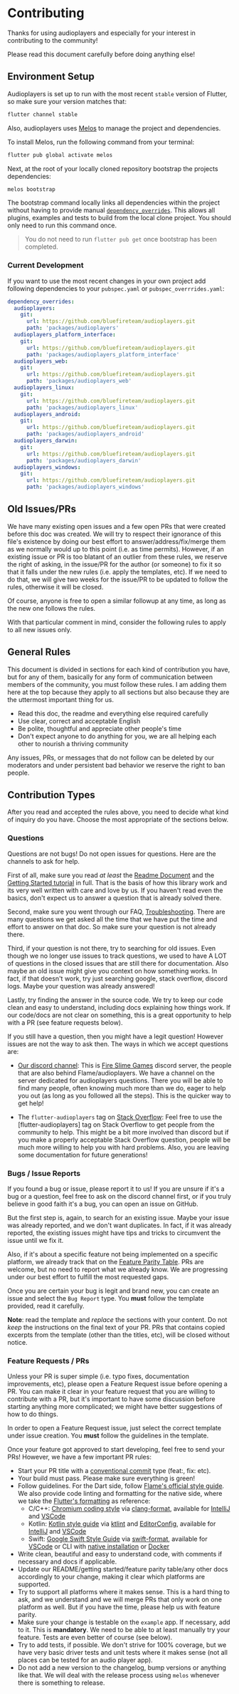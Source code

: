 # Contributing

Thanks for using audioplayers and especially for your interest in contributing to the community!

Please read this document carefully before doing anything else!

## Environment Setup

Audioplayers is set up to run with the most recent `stable` version of Flutter, so make sure your version
matches that:

```bash
flutter channel stable
```

Also, audioplayers uses [Melos](https://github.com/invertase/melos) to manage the project and dependencies.

To install Melos, run the following command from your terminal:

```bash
flutter pub global activate melos
```

Next, at the root of your locally cloned repository bootstrap the projects dependencies:

```bash
melos bootstrap
```

The bootstrap command locally links all dependencies within the project without having to
provide manual [`dependency_overrides`](https://dart.dev/tools/pub/pubspec). 
This allows all plugins, examples and tests to build from the local clone project. 
You should only need to run this command once.

> You do not need to run `flutter pub get` once bootstrap has been completed.

### Current Development

If you want to use the most recent changes in your own project add following dependencies to your `pubspec.yaml` or `pubspec_overrrides.yaml`:

```yaml
dependency_overrides:
  audioplayers:
    git:
      url: https://github.com/bluefireteam/audioplayers.git
      path: 'packages/audioplayers'
  audioplayers_platform_interface:
    git:
      url: https://github.com/bluefireteam/audioplayers.git
      path: 'packages/audioplayers_platform_interface'
  audioplayers_web:
    git:
      url: https://github.com/bluefireteam/audioplayers.git
      path: 'packages/audioplayers_web'
  audioplayers_linux:
    git:
      url: https://github.com/bluefireteam/audioplayers.git
      path: 'packages/audioplayers_linux'
  audioplayers_android:
    git:
      url: https://github.com/bluefireteam/audioplayers.git
      path: 'packages/audioplayers_android'
  audioplayers_darwin:
    git:
      url: https://github.com/bluefireteam/audioplayers.git
      path: 'packages/audioplayers_darwin'
  audioplayers_windows:
    git:
      url: https://github.com/bluefireteam/audioplayers.git
      path: 'packages/audioplayers_windows'
```

## Old Issues/PRs

We have many existing open issues and a few open PRs that were created before this doc was created. We will try to respect their ignorance of this file's existence by doing our best effort to answer/address/fix/merge them as we normally would up to this point (i.e. as time permits). 
However, if an existing issue or PR is too blatant of an outlier from these rules, we reserve the right of asking, in the issue/PR for the author (or someone) to fix it so that it falls under the new rules (i.e. apply the templates, etc). 
If we need to do that, we will give two weeks for the issue/PR to be updated to follow the rules, otherwise it will be closed.

Of course, anyone is free to open a similar followup at any time, as long as the new one follows the rules.

With that particular comment in mind, consider the following rules to apply to all new issues only.

## General Rules

This document is divided in sections for each kind of contribution you have, but for any of them, basically for any form of communication between members of the community, you must follow these rules. 
I am adding them here at the top because they apply to all sections but also because they are the uttermost important thing for us.

* Read this doc, the readme and everything else required carefully
* Use clear, correct and acceptable English
* Be polite, thoughtful and appreciate other people's time
* Don't expect anyone to do anything for you, we are all helping each other to nourish a thriving community

Any issues, PRs, or messages that do not follow can be deleted by our moderators and under persistent bad behavior we reserve the right to ban people.

## Contribution Types

After you read and accepted the rules above, you need to decide what kind of inquiry do you have. Choose the most appropriate of the sections below.

### Questions

Questions are not bugs! Do not open issues for questions. Here are the channels to ask for help.

First of all, make sure you read *at least* the [Readme Document](README.md) and the [Getting Started tutorial](getting_started.md) in full. That is the basis of how this library work and its very well written with care and love by us. If you haven't read even the basics, don't expect us to answer a question that is already solved there.

Second, make sure you went through our FAQ, [Troubleshooting](troubleshooting.md). There are many questions we get asked all the time that we have put the time and effort to answer on that doc. So make sure your question is not already there.

Third, if your question is not there, try to searching for old issues. Even though we no longer use issues to track questions, we used to have A LOT of questions in the closed issues that are still there for documentation. Also maybe an old issue might give you context on how something works. In fact, if that doesn't work, try just searching google, stack overflow, discord logs. Maybe your question was already answered!

Lastly, try finding the answer in the source code. We try to keep our code clean and easy to understand, including docs explaining how things work. If our code/docs are not clear on something, this is a great opportunity to help with a PR (see feature requests below).

If you still have a question, then you might have a legit question! However issues are not the way to ask then. The ways in which we accept questions are:

 * [Our discord channel](https://discord.gg/ny7eThk): This is [Fire Slime Games](https://fireslime.xyz/) discord server, the people that are also behind Flame/audioplayers. We have a channel on the server dedicated for audioplayers questions. There you will be able to find many people, often knowing much more than we do, eager to help you out (as long as you followed all the steps). This is the quicker way to get help!

 * The `flutter-audioplayers` tag on [Stack Overflow](https://stackoverflow.com/questions/tagged/flutter-audioplayers): Feel free to use the [flutter-audioplayers] tag on Stack Overflow to get people from the community to help. This might be a bit more involved than discord but if you make a properly acceptable Stack Overflow question, people will be much more willing to help you with hard problems. Also, you are leaving some documentation for future generations!

### Bugs / Issue Reports

If you found a bug or issue, please report it to us! If you are unsure if it's a bug or a question, feel free to ask on the discord channel first, or if you truly believe in good faith it's a bug, you can open an issue on GitHub.

But the first step is, again, to search for an existing issue. Maybe your issue was already reported, and we don't want duplicates. In fact, if it was already reported, the existing issues might have tips and tricks to circumvent the issue until we fix it.

Also, if it's about a specific feature not being implemented on a specific platform, we already track that on the [Feature Parity Table](feature_parity_table.md). PRs are welcome, but no need to report what we already know. We are progressing under our best effort to fulfill the most requested gaps.

Once you are certain your bug is legit and brand new, you can create an issue and select the `Bug Report` type. You **must** follow the template provided, read it carefully.

**Note**: read the template and *replace* the sections with your content. Do not *keep* the instructions on the final text of your PR. PRs that contains copied excerpts from the template (other than the titles, etc), will be closed without notice.

### Feature Requests / PRs

Unless your PR is super simple (i.e. typo fixes, documentation improvements, etc), please open a Feature Request issue before opening a PR. You can make it clear in your feature request that you are willing to contribute with a PR, but it's important to have some discussion before starting anything more complicated; we might have better suggestions of how to do things.

In order to open a Feature Request issue, just select the correct template under issue creation. You **must** follow the guidelines in the template.

Once your feature got approved to start developing, feel free to send your PRs! However, we have a few important PR rules:

 * Start your PR title with a [conventional commit](https://www.conventionalcommits.org) type (feat:, fix: etc).
 * Your build must pass. Please make sure everything is green!
 * Follow guidelines. For the Dart side, follow [Flame's official style guide](https://github.com/flame-engine/flame/blob/main/doc/development/style_guide.md). 
   We also provide code linting and formatting for the native side, where we take the [Flutter's formatting](https://github.com/flutter/packages/blob/main/script/tool/lib/src/format_command.dart) as reference:
   * C/C++: [Chromium coding style](https://chromium.googlesource.com/chromium/src/+/refs/heads/main/styleguide/c++/c++.md) via [clang-format](https://clang.llvm.org/docs/ClangFormatStyleOptions.html), available for [IntelliJ](https://www.jetbrains.com/help/clion/clangformat-as-alternative-formatter.html) and [VSCode](https://code.visualstudio.com/docs/cpp/cpp-ide#_code-formatting)
   * Kotlin: [Kotlin style guide](https://developer.android.com/kotlin/style-guide) via [ktlint](https://github.com/pinterest/ktlint) and [EditorConfig](https://editorconfig.org/), available for [IntelliJ](https://www.jetbrains.com/help/idea/editorconfig.html) and [VSCode](https://marketplace.visualstudio.com/items?itemName=EditorConfig.EditorConfig)
   * Swift: [Google Swift Style Guide](https://google.github.io/swift/) via [swift-format](https://github.com/apple/swift-format), available for [VSCode](https://marketplace.visualstudio.com/items?itemName=vknabel.vscode-apple-swift-format) or CLI with [native installation](https://github.com/apple/swift-format#getting-swift-format) or [Docker](https://github.com/mtgto/docker-swift-format/tree/main)
 * Write clean, beautiful and easy to understand code, with comments if necessary and docs if applicable.
 * Update our README/getting started/feature parity table/any other docs accordingly to your change, making it clear which platforms are supported.
 * Try to support all platforms where it makes sense. This is a hard thing to ask, and we understand and we will merge PRs that only work on one platform as well. But if you have the time, please help us with feature parity.
 * Make sure your change is testable on the `example` app. If necessary, add to it. This is **mandatory**. We need to be able to at least manually try your feature. Tests are even better of course (see below).
 * Try to add tests, if possible. We don't strive for 100% coverage, but we have very basic driver tests and unit tests where it makes sense (not all places can be tested for an audio player app).
 * Do not add a new version to the changelog, bump versions or anything like that. We will deal with the release process using `melos` whenever there is something to release.
